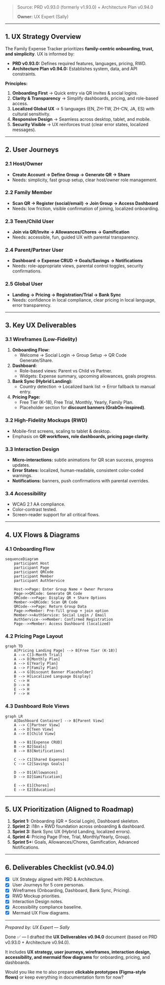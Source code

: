 > Source: PRD v0.93.0 (formerly v1.93.0) + Architecture Plan v0.94.0
> 
> 
> **Owner:** UX Expert (Sally)
> 

---

## 1. UX Strategy Overview

The Family Expense Tracker prioritizes **family-centric onboarding, trust, and simplicity**. UX is informed by:

- **PRD v0.93.0:** Defines required features, languages, pricing, RWD.
- **Architecture Plan v0.94.0:** Establishes system, data, and API constraints.

**Principles:**

1. **Onboarding First** → Quick entry via QR invites & social logins.
2. **Clarity & Transparency** → Simplify dashboards, pricing, and role-based access.
3. **Localized Global UX** → 5 languages (EN, ZH-TW, ZH-CN, JA, ES) with cultural sensitivity.
4. **Responsive Design** → Seamless across desktop, tablet, and mobile.
5. **Security Visible** → UX reinforces trust (clear error states, localized messages).

---

## 2. User Journeys

### 2.1 Host/Owner

- **Create Account → Define Group → Generate QR → Share**
- Needs: simplicity, fast group setup, clear host/owner role management.

### 2.2 Family Member

- **Scan QR → Register (social/email) → Join Group → Access Dashboard**
- Needs: low friction, visible confirmation of joining, localized onboarding.

### 2.3 Teen/Child User

- **Join via QR/Invite → Allowances/Chores → Gamification**
- Needs: accessible, fun, guided UX with parental transparency.

### 2.4 Parent/Partner User

- **Dashboard → Expense CRUD → Goals/Savings → Notifications**
- Needs: role-appropriate views, parental control toggles, security confirmations.

### 2.5 Global User

- **Landing → Pricing → Registration/Trial → Bank Sync**
- Needs: confidence in local compliance, clear pricing in local language, error transparency.

---

## 3. Key UX Deliverables

### 3.1 Wireframes (Low-Fidelity)

1. **Onboarding Flow:**
    - Welcome → Social Login → Group Setup → QR Code Generate/Share.
2. **Dashboard:**
    - Role-based views: Parent vs Child vs Partner.
    - Widgets: Expense summary, upcoming allowances, goals progress.
3. **Bank Sync (Hybrid Landing):**
    - Country detection → Localized bank list → Error fallback to manual entry.
4. **Pricing Page:**
    - Free Tier (K–18), Free Trial, Monthly, Yearly, Family Plan.
    - Placeholder section for **discount banners (GrabOn-inspired)**.

### 3.2 High-Fidelity Mockups (RWD)

- Mobile-first screens, scaling to tablet & desktop.
- Emphasis on **QR workflows, role dashboards, pricing page clarity**.

### 3.3 Interaction Design

- **Micro-interactions:** subtle animations for QR scan success, progress updates.
- **Error States:** localized, human-readable, consistent color-coded warnings.
- **Notifications:** banners, push confirmations with parental overrides.

### 3.4 Accessibility

- WCAG 2.1 AA compliance.
- Color-contrast tested.
- Screen-reader support for all critical flows.

---

## 4. UX Flows & Diagrams

### 4.1 Onboarding Flow

```mermaid
sequenceDiagram
    participant Host
    participant Page
    participant QRCode
    participant Member
    participant AuthService

    Host->>Page: Enter Group Name + Owner Persona
    Page->>QRCode: Generate QR Code
    QRCode-->>Page: Display QR + Share Options
    Member->>QRCode: Scan QR Code
    QRCode-->>Page: Return Group Data
    Page->>Member: Pre-fill group + join option
    Member->>AuthService: Social Login / Email
    AuthService-->>Member: Confirmed Registration
    Page-->>Member: Access Dashboard (localized)

```

### 4.2 Pricing Page Layout

```mermaid
graph TD
    A[Pricing Landing Page] --> B[Free Tier (K-18)]
    A --> C[3-Month Trial]
    A --> D[Monthly Plan]
    A --> E[Yearly Plan]
    A --> F[Family Plan]
    A --> G[Discount Banner Placeholder]
    B --> H[Localized Language Display]
    C --> H
    D --> H
    E --> H
    F --> H

```

### 4.3 Dashboard Role Views

```mermaid
graph LR
    A[Dashboard Container] --> B[Parent View]
    A --> C[Partner View]
    A --> D[Teen View]
    A --> E[Child View]

    B --> B1[Expense CRUD]
    B --> B2[Goals]
    B --> B3[Notifications]

    C --> C1[Shared Expenses]
    C --> C2[Savings Goals]

    D --> D1[Allowances]
    D --> D2[Gamification]

    E --> E1[Chores]
    E --> E2[Education]

```

---

## 5. UX Prioritization (Aligned to Roadmap)

1. **Sprint 1:** Onboarding (QR + Social Login), Dashboard skeleton.
2. **Sprint 2:** i18n + RWD foundation across onboarding & dashboard.
3. **Sprint 3:** Bank Sync UX (Hybrid Landing, localized errors).
4. **Sprint 4:** Pricing Page (Free, Trial, Monthly/Yearly, Group).
5. **Sprint 5+:** Goals, Allowances/Chores, Gamification, Advanced Notifications.

---

## 6. Deliverables Checklist (v0.94.0)

- [x]  UX Strategy aligned with PRD & Architecture.
- [x]  User Journeys for 5 core personas.
- [x]  Wireframes (Onboarding, Dashboard, Bank Sync, Pricing).
- [x]  RWD Mockup priorities.
- [x]  Interaction Design notes.
- [x]  Accessibility compliance baseline.
- [x]  Mermaid UX Flow diagrams.

---

*Prepared by: UX Expert — Sally*

Done ✅ — I drafted the **UX Deliverables v0.94.0** document (based on PRD v0.93.0 + Architecture v0.94.0).

It includes **UX strategy, user journeys, wireframes, interaction design, accessibility, and mermaid flow diagrams** for onboarding, pricing, and dashboards.

Would you like me to also prepare **clickable prototypes (Figma-style flows)** or keep everything in documentation form for now?